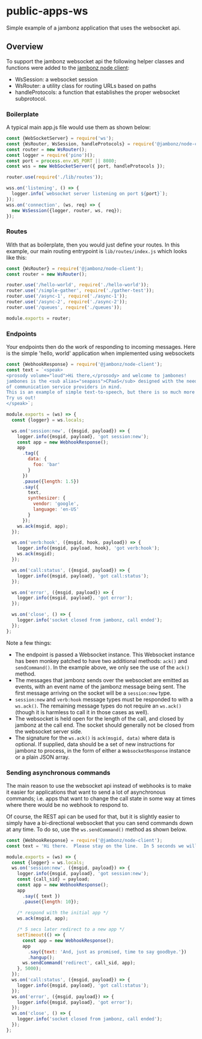 # public-apps-ws

Simple example of a jambonz application that uses the websocket api.

## Overview

To support the jambonz websocket api the following helper classes and functions were added to the [jambonz node client](https://github.com/jambonz/jambonz-node):
- WsSession: a websocket session
- WsRouter: a utility class for routing URLs based on paths
- handleProtocols: a function that establishes the proper websocket subprotocol.

### Boilerplate

A typical main app.js file would use them as shown below:

```js
const {WebSocketServer} = require('ws');
const {WsRouter, WsSession, handleProtocols} = require('@jambonz/node-client');
const router = new WsRouter();
const logger = require('pino')();
const port = process.env.WS_PORT || 8080;
const wss = new WebSocketServer({ port, handleProtocols });

router.use(require('./lib/routes'));

wss.on('listening', () => {
  logger.info(`websocket server listening on port ${port}`);
});
wss.on('connection', (ws, req) => {
  new WsSession({logger, router, ws, req});
});
```

### Routes

With that as boilerplate, then you would just define your routes.  In this example, our main routing entrypoint is `lib/routes/index.js` which looks like this:

```js
const {WsRouter} = require('@jambonz/node-client');
const router = new WsRouter();

router.use('/hello-world', require('./hello-world'));
router.use('/simple-gather', require('./gather-test'));
router.use('/async-1', require('./async-1'));
router.use('/async-2', require('./async-2'));
router.use('/queues', require('./queues'));

module.exports = router;
```

### Endpoints
Your endpoints then do the work of responding to incoming messages.  Here is the simple 'hello, world' application when implemented using websockets

```js
const {WebhookResponse} = require('@jambonz/node-client');
const text = `<speak>
<prosody volume="loud">Hi there,</prosody> and welcome to jambones! 
jambones is the <sub alias="seapass">CPaaS</sub> designed with the needs
of communication service providers in mind.
This is an example of simple text-to-speech, but there is so much more you can do.
Try us out!
</speak>`;

module.exports = (ws) => {
  const {logger} = ws.locals;

  ws.on('session:new', ({msgid, payload}) => {
    logger.info({msgid, payload}, 'got session:new');
    const app = new WebhookResponse();
    app
      .tag({
        data: {
          foo: 'bar'
        }
      })
      .pause({length: 1.5})
      .say({
        text,
        synthesizer: {
          vendor: 'google',
          language: 'en-US'
        }
      });
    ws.ack(msgid, app);
  });

  ws.on('verb:hook', ({msgid, hook, payload}) => {
    logger.info({msgid, payload, hook}, 'got verb:hook');
    ws.ack(msgid);
  });

  ws.on('call:status', ({msgid, payload}) => {
    logger.info({msgid, payload}, 'got call:status');
  });

  ws.on('error', ({msgid, payload}) => {
    logger.info({msgid, payload}, 'got error');
  });

  ws.on('close', () => {
    logger.info('socket closed from jambonz, call ended');
  });
};
```

Note a few things:
- The endpoint is passed a Websocket instance.  This Websocket instance has been monkey patched to have two additional methods: `ack()` and `sendCommand()`.  In the example above, we only see the use of the `ack()` method.  
- The messages that jambonz sends over the websocket are emitted as events, with an event name of the jambonz message being sent.  The first message arriving on the socket will be a `session:new` type.
- `session:new` and `verb:hook` message types must be responded to with a `ws.ack()`.  The remaining message types do not require an `ws.ack()` (though it is harmless to call it in those cases as well).
- The websocket is held open for the length of the call, and closed by jambonz at the call end.  The socket should generally not be closed from the websocket server side.
- The signature for the `ws.ack()` is `ack(msgid, data)` where data is optional.  If supplied, data should be a set of new instructions for jambonz to process, in the form of either a `WebsocketResponse` instance or a plain JSON array.

### Sending asynchronous commands

The main reason to use the websocket api instead of webhooks is to make it easier for applications that want to send a lot of asynchronous commands; i.e. apps that want to change the call state in some way at times where there would be no webhook to respond to.  

Of course, the REST api can be used for that, but it is slightly easier to simply have a bi-directional websocket that you can send commands down at any time.  To do so, use the `ws.sendCommand()` method as shown below.


```js
const {WebhookResponse} = require('@jambonz/node-client');
const text = 'Hi there.  Please stay on the line.  In 5 seconds we will hang you up.';

module.exports = (ws) => {
  const {logger} = ws.locals;
  ws.on('session:new', ({msgid, payload}) => {
    logger.info({msgid, payload}, 'got session:new');
    const {call_sid} = payload;
    const app = new WebhookResponse();
    app
      .say({ text })
      .pause({length: 10});
    
    /* respond with the initial app */
    ws.ack(msgid, app);

    /* 5 secs later redirect to a new app */
    setTimeout(() => {
      const app = new WebhookResponse();
      app
        .say({text: 'And, just as promised, time to say goodbye.'})
        .hangup();
      ws.sendCommand('redirect', call_sid, app);
    }, 5000);
  });
  ws.on('call:status', ({msgid, payload}) => {
    logger.info({msgid, payload}, 'got call:status');
  });
  ws.on('error', ({msgid, payload}) => {
    logger.info({msgid, payload}, 'got error');
  });
  ws.on('close', () => {
    logger.info('socket closed from jambonz, call ended');
  });
};
```
